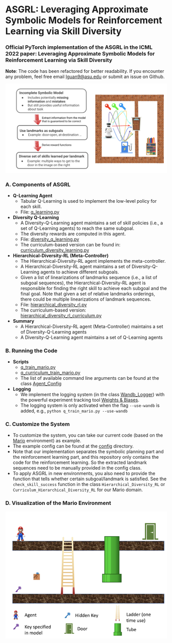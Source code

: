 # ASGRL: Leveraging Approximate Symbolic Models for Reinforcement Learning via Skill Diversity
### Official PyTorch implementation of the ASGRL in the ICML 2022 paper: Leveraging Approximate Symbolic Models for Reinforcement Learning via Skill Diversity

**Note**: The code has been refactored for better readability. If you encounter any problem, feel free email lguan9@asu.edu or submit an issue on Github. 

![overview](images/overview.png)


### A. Components of ASGRL
- **Q-Learning Agent**
	- Tabular Q-Learning is used to implement the low-level policy for each skill.
	- File: [q\_learning.py](https://github.com/GuanSuns/ASGRL/blob/main/learning_agents/q_learning/q_learning.py)
- **Diversity Q-Learning**
	- A Diversity-Q-Learning agent maintains a set of skill policies (i.e., a set of Q-Learning agents) to reach the same subgoal.
	- The diversity rewards are computed in this agent.
	- File: [diversity\_q\_learning.py](https://github.com/GuanSuns/ASGRL/blob/main/learning_agents/diversity_q_learning/diversity_q_learning.py)
	- The curriculum-based version can be found in: [curriculum\_diversity\_learning.py](https://github.com/GuanSuns/ASGRL/blob/main/learning_agents/diversity_q_learning/curriculum_diversity_q_learning.py)
- **Hierarchical-Diversity-RL (Meta-Controller)**
	- The Hierarchical-Diversity-RL agent implements the meta-controller.
	- A Hierarchical-Diversity-RL agent maintains a set of Diversity-Q-Learning agents to achieve different subgoals.
	- Given a list of linearizations of landmarks sequence (i.e., a list of subgoal sequences), the Hierarchical-Diversity-RL agent is responsible for finding the right skill to achieve each subgoal and the final goal. Note that given a set of relative landmarks orderings, there could be multiple linearizations of landmark sequences.
	- File: [hierarchical\_diversity\_rl.py](https://github.com/GuanSuns/ASGRL/blob/main/learning_agents/hierarchical_diversity_rl/hierarchical_diversity_rl.py)
	- The curriculum-based version: [hierarchical\_diversity\_rl\_curriculum.py](https://github.com/GuanSuns/ASGRL/blob/main/learning_agents/hierarchical_diversity_rl/hierarchical_diversity_rl_curriculum.py)
- **Summary**
	- A Hierarchical-Diversity-RL agent (Meta-Controller) maintains a set of Diversity-Q-Learning agents
	- A Diversity-Q-Learning agent maintains a set of Q-Learning agents

	
### B. Running the Code
- **Scripts**
	- [q\_train\_mario.py](https://github.com/GuanSuns/ASGRL/blob/main/q_train_mario.py)
	- [q\_curriculum\_train\_mario.py](https://github.com/GuanSuns/ASGRL/blob/main/q_curriculum_train_mario.py)
	- The list of available command line arguments can be found at the class [Agent\_Config](https://github.com/GuanSuns/ASGRL/blob/main/config/__init__.py)
- **Logging**
	- We implement the logging system (in the class [Wandb\_Logger](https://github.com/GuanSuns/ASGRL/blob/main/utils/experiment_manager.py)) with the powerful experiment tracking tool [Weights & Biases](https://wandb.ai).
	- The logging system is only activated when the flag ``--use-wandb`` is added, e.g., ``python q_train_mario.py --use-wandb``

	
### C. Customize the System
- To customize the system, you can take our current code (based on the [Mario](https://github.com/GuanSuns/ASGRL/blob/main/env_mario/env_mario.py) environment) as example. 
- The example config can be found at the [config](https://github.com/GuanSuns/ASGRL/tree/main/config) directory.
- Note that our implementation separates the symbolic planning part and the reinforcement learning part, and this repository only contains the code for the reinforcement learning. So the extracted landmark sequences need to be manually provided in the config class. 
- To apply ASGRL in new environments, you also need to provide the function that tells whether certain subgoal/landmark is satisfied. See the ``check_skill_success`` function in the class ``Hierarchical_Diversity_RL`` or ``Curriculum_Hierarchical_Diversity_RL`` for our Mario domain.


### D. Visualization of the Mario Environment 
![Mario](images/mario_env.png)

